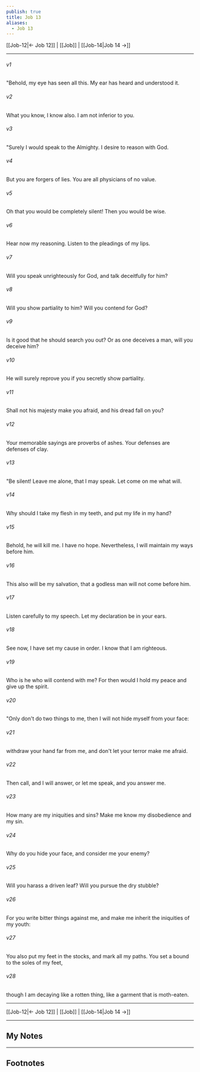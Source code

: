 ```yaml
---
publish: true
title: Job 13
aliases:
  - Job 13
---
```


[[Job-12|← Job 12]] | [[Job]] | [[Job-14|Job 14 →]]
***



###### v1 
"Behold, my eye has seen all this. My ear has heard and understood it. 

###### v2 
What you know, I know also. I am not inferior to you. 

###### v3 
"Surely I would speak to the Almighty. I desire to reason with God. 

###### v4 
But you are forgers of lies. You are all physicians of no value. 

###### v5 
Oh that you would be completely silent! Then you would be wise. 

###### v6 
Hear now my reasoning. Listen to the pleadings of my lips. 

###### v7 
Will you speak unrighteously for God, and talk deceitfully for him? 

###### v8 
Will you show partiality to him? Will you contend for God? 

###### v9 
Is it good that he should search you out? Or as one deceives a man, will you deceive him? 

###### v10 
He will surely reprove you if you secretly show partiality. 

###### v11 
Shall not his majesty make you afraid, and his dread fall on you? 

###### v12 
Your memorable sayings are proverbs of ashes. Your defenses are defenses of clay. 

###### v13 
"Be silent! Leave me alone, that I may speak. Let come on me what will. 

###### v14 
Why should I take my flesh in my teeth, and put my life in my hand? 

###### v15 
Behold, he will kill me. I have no hope. Nevertheless, I will maintain my ways before him. 

###### v16 
This also will be my salvation, that a godless man will not come before him. 

###### v17 
Listen carefully to my speech. Let my declaration be in your ears. 

###### v18 
See now, I have set my cause in order. I know that I am righteous. 

###### v19 
Who is he who will contend with me? For then would I hold my peace and give up the spirit. 

###### v20 
"Only don't do two things to me, then I will not hide myself from your face: 

###### v21 
withdraw your hand far from me, and don't let your terror make me afraid. 

###### v22 
Then call, and I will answer, or let me speak, and you answer me. 

###### v23 
How many are my iniquities and sins? Make me know my disobedience and my sin. 

###### v24 
Why do you hide your face, and consider me your enemy? 

###### v25 
Will you harass a driven leaf? Will you pursue the dry stubble? 

###### v26 
For you write bitter things against me, and make me inherit the iniquities of my youth: 

###### v27 
You also put my feet in the stocks, and mark all my paths. You set a bound to the soles of my feet, 

###### v28 
though I am decaying like a rotten thing, like a garment that is moth-eaten.

***
[[Job-12|← Job 12]] | [[Job]] | [[Job-14|Job 14 →]]

---
## My Notes

---
## Footnotes